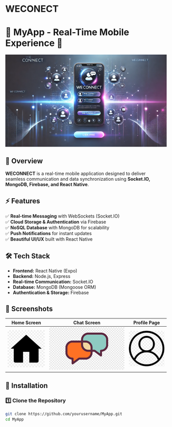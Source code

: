 # WECONECT
# 📱 MyApp - Real-Time Mobile Experience 🚀

![Weconnect Banner](assets/banner.webp)

## 🌟 Overview  
**WECONNECT** is a real-time mobile application designed to deliver seamless communication and data synchronization using **Socket.IO, MongoDB, Firebase, and React Native**.

## ⚡ Features  
✅ **Real-time Messaging** with WebSockets (Socket.IO)  
✅ **Cloud Storage & Authentication** via Firebase  
✅ **NoSQL Database** with MongoDB for scalability  
✅ **Push Notifications** for instant updates  
✅ **Beautiful UI/UX** built with React Native  

## 🛠️ Tech Stack  
- **Frontend:** React Native (Expo)  
- **Backend:** Node.js, Express  
- **Real-time Communication:** Socket.IO  
- **Database:** MongoDB (Mongoose ORM)  
- **Authentication & Storage:** Firebase  

## 📸 Screenshots  
| Home Screen | Chat Screen | Profile Page |
|-------------|------------|--------------|
| ![Home](assets/home.png) | ![Chat](assets/chat.png) | ![Profile](assets/profile.png) |

## 🚀 Installation  
### **1️⃣ Clone the Repository**  
```sh
git clone https://github.com/yourusername/MyApp.git
cd MyApp
